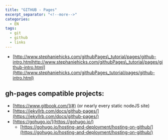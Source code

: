 ```yaml
---
title: "GITHUB - Pages"
excerpt_separator: "<!--more-->"
categories:
  - EN
tags:
  - git
  - github
  - links
---
```




* [http://www.stephaniehicks.com/githubPages\_tutorial/pages/github-intro.htmlhttp://www.stephaniehicks.com/githubPages\_tutorial/pages/github-intro.html](http://www.stephaniehicks.com/githubPages_tutorial/pages/github-intro.html)

## gh-pages compatible projects:

* [https://www.gitbook.com/](#) (or nearly every static nodeJS site)
* [https://jekyllrb.com/docs/github-pages/](https://jekyllrb.com/docs/github-pages/)
* [https://gohugo.io/](https://gohugo.io/)
  * [https://gohugo.io/hosting-and-deployment/hosting-on-github/](https://gohugo.io/hosting-and-deployment/hosting-on-github/)



